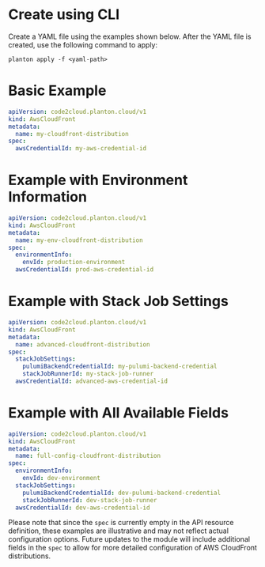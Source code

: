 # Create using CLI

Create a YAML file using the examples shown below. After the YAML file is created, use the following command to apply:

```shell
planton apply -f <yaml-path>
```

# Basic Example

```yaml
apiVersion: code2cloud.planton.cloud/v1
kind: AwsCloudFront
metadata:
  name: my-cloudfront-distribution
spec:
  awsCredentialId: my-aws-credential-id
```

# Example with Environment Information

```yaml
apiVersion: code2cloud.planton.cloud/v1
kind: AwsCloudFront
metadata:
  name: my-env-cloudfront-distribution
spec:
  environmentInfo:
    envId: production-environment
  awsCredentialId: prod-aws-credential-id
```

# Example with Stack Job Settings

```yaml
apiVersion: code2cloud.planton.cloud/v1
kind: AwsCloudFront
metadata:
  name: advanced-cloudfront-distribution
spec:
  stackJobSettings:
    pulumiBackendCredentialId: my-pulumi-backend-credential
    stackJobRunnerId: my-stack-job-runner
  awsCredentialId: advanced-aws-credential-id
```

# Example with All Available Fields

```yaml
apiVersion: code2cloud.planton.cloud/v1
kind: AwsCloudFront
metadata:
  name: full-config-cloudfront-distribution
spec:
  environmentInfo:
    envId: dev-environment
  stackJobSettings:
    pulumiBackendCredentialId: dev-pulumi-backend-credential
    stackJobRunnerId: dev-stack-job-runner
  awsCredentialId: dev-aws-credential-id
```

Please note that since the `spec` is currently empty in the API resource definition, these examples are illustrative and may not reflect actual configuration options. Future updates to the module will include additional fields in the `spec` to allow for more detailed configuration of AWS CloudFront distributions.
